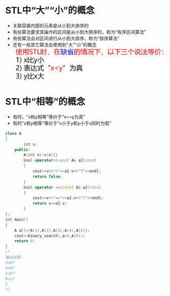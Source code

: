 # STL中“大”“小”的概念
* 关联容器内部的元素是从小到大排序的
* 有些算法要求其操作的区间是从小到大排序的，称为“有序区间算法”
* 有些算法会对区间进行从小到大排序，称为“排序算法”
* 还有一些其它算法会使用到“大”“小”的概念
![Alt text](image-44.png)    
# STL中“相等”的概念
* 有时，“x和y相等”等价于“x==y为真”
* 有时“x和y相等”等价于“x小于y和y小于x同时为假”
```c++
class A
{
        int v;
    public:
        A(int n):v(n){}
        bool operator<(const A& a2)const
        {
            cout<<v<<"<"<<a2.v<<"?"<<endl;
            return false;
        }
        bool operator ==(const A& a2)const
        {
            cout<<v<<"=="<<a2.v<<"?"<<endl;
            return v==a2.v;
        }
};
int main()
{
    A a[]={A(1),A(2),A(3),A(4),A(5)};
    cout<<binary_search(,a+4,A(9)); 
    return 0;
}
/*
输出结果：
3<9?
2<9?
1<9?
9<1?
1
*/
```    

